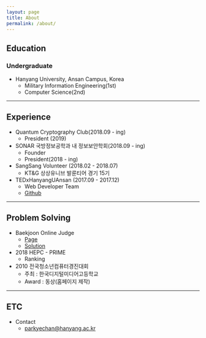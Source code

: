 ```yaml
---
layout: page
title: About
permalink: /about/
---
```



## Education
### Undergraduate
  * Hanyang University, Ansan Campus, Korea
    * Military Information Engineering(1st)
    * Computer Science(2nd)

---

## Experience

  * Quantum Cryptography Club(2018.09 - ing)
    * President (2019)
  * SONAR 국방정보공학과 내 정보보안학회(2018.09 - ing)
    * Founder
    * President(2018 - ing)
  * SangSang Volunteer (2018.02 - 2018.07)
    * KT&G 상상유니브 발룬티어 경기 15기
  * TEDxHanyangUAnsan (2017.09 - 2017.12)
    * Web Developer Team
    * [Github](https://github.com/TEDxHanyangUAnsan)

---

## Problem Solving

  * Baekjoon Online Judge
    * [Page](https://www.acmicpc.net/user/keepyourweaponaimed)
    * [Solution](https://github.com/parkyechan/algo)
  * 2018 HEPC - PRIME
    * Ranking
  * 2010 전국청소년컴퓨터경진대회
    * 주최 : 한국디지털미디어고등학교
    * Award : 동상(홈페이지 제작)

---

## ETC
  * Contact
    * parkyechan@hanyang.ac.kr
